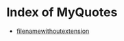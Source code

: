 
# Index of MyQuotes

- [filenamewithoutextension](./filenamewithoutextension)
                        
